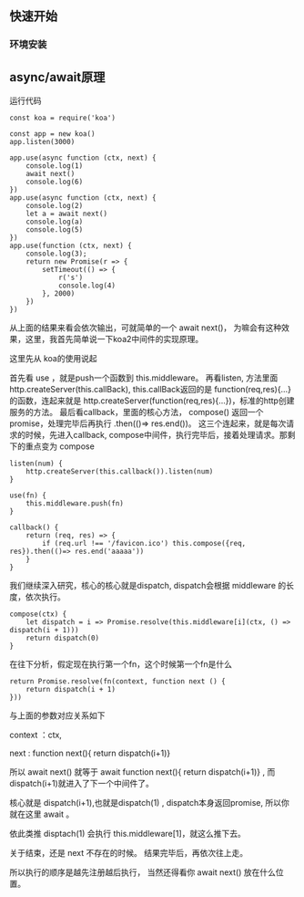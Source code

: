 ## 快速开始
  ### 环境安装
  

## async/await原理

运行代码

```
const koa = require('koa')

const app = new koa()
app.listen(3000)

app.use(async function (ctx, next) {
    console.log(1)
    await next()
    console.log(6)
})
app.use(async function (ctx, next) {
    console.log(2)
    let a = await next()
    console.log(a)
    console.log(5)
})
app.use(function (ctx, next) {
    console.log(3);
    return new Promise(r => {
        setTimeout(() => {
            r('s')
            console.log(4)
        }, 2000)
    })
})
```

从上面的结果来看会依次输出，可就简单的一个 await next()， 为嘛会有这种效果，这里，我首先简单说一下koa2中间件的实现原理。

这里先从 koa的使用说起

首先看 use ，就是push一个函数到 this.middleware。
再看listen, 方法里面 http.createServer(this.callBack), this.callBack返回的是 function(req,res){…}的函数，连起来就是 http.createServer(function(req,res){…})，标准的http创建服务的方法。
最后看callback，里面的核心方法， compose() 返回一个promise，处理完毕后再执行 .then(()=> res.end())。
这三个连起来，就是每次请求的时候，先进入callback, compose中间件，执行完毕后，接着处理请求。那剩下的重点变为 compose  

```
listen(num) {
    http.createServer(this.callback()).listen(num)
}

use(fn) {
    this.middleware.push(fn)
}

callback() {
    return (req, res) => {
        if (req.url !== '/favicon.ico') this.compose({req, res}).then(()=> res.end('aaaaa'))
    }
}

``` 

我们继续深入研究，核心的核心就是dispatch, dispatch会根据 middleware 的长度，依次执行。

```
compose(ctx) {
    let dispatch = i => Promise.resolve(this.middleware[i](ctx, () => dispatch(i + 1)))
    return dispatch(0)
}
```

在往下分析，假定现在执行第一个fn，这个时候第一个fn是什么

```
return Promise.resolve(fn(context, function next () {
	return dispatch(i + 1)
}))
```

与上面的参数对应关系如下

context ：ctx,

next : function next(){ return dispatch(i+1)}

所以 await next() 就等于 await function next(){ return dispatch(i+1)} , 而 dispatch(i+1)就进入了下一个中间件了。

核心就是 dispatch(i+1),也就是dispatch(1) , dispatch本身返回promise, 所以你就在这里 await 。

依此类推 disptach(1) 会执行 this.middleware[1]，就这么推下去。

关于结束，还是 next 不存在的时候。 结果完毕后，再依次往上走。

所以执行的顺序是越先注册越后执行， 当然还得看你 await next() 放在什么位置。